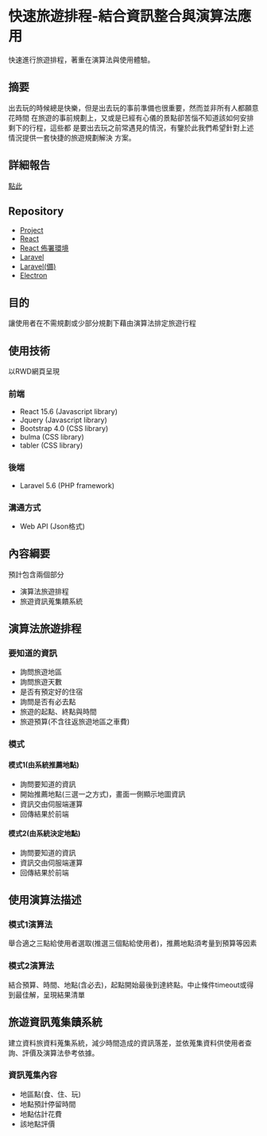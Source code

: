 # 快速旅遊排程-結合資訊整合與演算法應用
快速進行旅遊排程，著重在演算法與使用體驗。

## 摘要
出去玩的時候總是快樂，但是出去玩的事前準備也很重要，然而並非所有人都願意花時間
在旅遊的事前規劃上，又或是已經有心儀的景點卻苦惱不知道該如何安排剩下的行程，這些都
是要出去玩之前常遇見的情況，有鑒於此我們希望針對上述情況提供一套快捷的旅遊規劃解決 方案。

## 詳細報告
[點此](https://github.com/p208p2002/quick-travel-schedule/blob/master/quick-travel-schedule.pdf)

## Repository
- [Project](https://gitlab.com/p208p2002/quick-travel-schedule)
- [React](https://gitlab.com/p208p2002/quick-travel-schedule-react)
- [React 佈署環境](https://gitlab.com/p208p2002/quick-travel-schedule-react-server)
- [Laravel](https://gitlab.com/johnny1995johnny1995/quick-travel-schedule-laravel)
- [Laravel(備)](https://gitlab.com/p208p2002/quick-travel-schedule-laravel)
- [Electron](https://gitlab.com/p208p2002/quick-travel-electron)

## 目的
讓使用者在不需規劃或少部分規劃下藉由演算法排定旅遊行程

## 使用技術
以RWD網頁呈現
### 前端
- React 15.6 (Javascript library)
- Jquery (Javascript library)
- Bootstrap 4.0 (CSS library)
- bulma (CSS library)
- tabler (CSS library)

### 後端
- Laravel 5.6 (PHP framework)

### 溝通方式
- Web API (Json格式)

## 內容綱要
預計包含兩個部分
- 演算法旅遊排程
- 旅遊資訊蒐集饋系統

## 演算法旅遊排程
### 要知道的資訊
- 詢問旅遊地區
- 詢問旅遊天數
- 是否有預定好的住宿
- 詢問是否有必去點
- 旅遊的起點、終點與時間
- 旅遊預算(不含往返旅遊地區之車費)

### 模式
#### 模式1(由系統推薦地點)
- 詢問要知道的資訊
- 開始推薦地點(三選一之方式)，畫面一側顯示地圖資訊
- 資訊交由伺服端運算
- 回傳結果於前端

#### 模式2(由系統決定地點)
- 詢問要知道的資訊
- 資訊交由伺服端運算
- 回傳結果於前端

## 使用演算法描述
### 模式1演算法
舉合適之三點給使用者選取(推選三個點給使用者)，推薦地點須考量到預算等因素

### 模式2演算法
結合預算、時間、地點(含必去)，起點開始最後到達終點。中止條件timeout或得到最佳解，呈現結果清單

## 旅遊資訊蒐集饋系統
建立資料旅資料蒐集系統，減少時間造成的資訊落差，並依蒐集資料供使用者查詢、評價及演算法參考依據。

### 資訊蒐集內容
- 地區點(食、住、玩)
- 地點預計停留時間
- 地點估計花費
- 該地點評價
